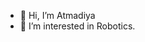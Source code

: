 - 👋 Hi, I’m Atmadiya
- 👀 I’m interested in Robotics. 

<!---
atmadiya18/atmadiya18 is a ✨ special ✨ repository because its `README.md` (this file) appears on your GitHub profile.
You can click the Preview link to take a look at your changes.
--->
